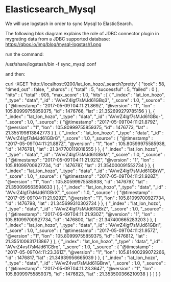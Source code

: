 # Elasticsearch_Mysql

We will use logstash in order to sync Mysql to ElasticSearch.

The following blok diagram explains the role of JDBC connector plugin in mygrating data from a JDBC supported database:
https://qbox.io/img/blog/mysql-logstash1.png


run the command: 

/usr/share/logstash/bin -f sync_mysql.conf

and then:

curl -XGET 'http://localhost:9200/lat_lon_hozo/_search?pretty'
{
  "took" : 58,
  "timed_out" : false,
  "_shards" : {
    "total" : 5,
    "successful" : 5,
    "failed" : 0
  },
  "hits" : {
    "total" : 905,
    "max_score" : 1.0,
    "hits" : [
      {
        "_index" : "lat_lon_hozo",
        "_type" : "data",
        "_id" : "AVvrZ4lgf7sMJd61GBq3",
        "_score" : 1.0,
        "_source" : {
          "@timestamp" : "2017-05-09T04:11:21.869Z",
          "@version" : "1",
          "lon" : 105.80999755859375,
          "id" : 1476766,
          "lat" : 21.352699279785156
        }
      },
      {
        "_index" : "lat_lon_hozo",
        "_type" : "data",
        "_id" : "AVvrZ4lgf7sMJd61GBq-",
        "_score" : 1.0,
        "_source" : {
          "@timestamp" : "2017-05-09T04:11:21.879Z",
          "@version" : "1",
          "lon" : 105.80999755859375,
          "id" : 1476773,
          "lat" : 21.355199813842773
        }
      },
      {
        "_index" : "lat_lon_hozo",
        "_type" : "data",
        "_id" : "AVvrZ4lgf7sMJd61GBrG",
        "_score" : 1.0,
        "_source" : {
          "@timestamp" : "2017-05-09T04:11:21.887Z",
          "@version" : "1",
          "lon" : 105.80599975585938,
          "id" : 1476781,
          "lat" : 21.347700119018555
        }
      },
      {
        "_index" : "lat_lon_hozo",
        "_type" : "data",
        "_id" : "AVvrZ4lgf7sMJd61GBrM",
        "_score" : 1.0,
        "_source" : {
          "@timestamp" : "2017-05-09T04:11:21.921Z",
          "@version" : "1",
          "lon" : 105.81099700927734,
          "id" : 1476787,
          "lat" : 21.354000091552734
        }
      },
      {
        "_index" : "lat_lon_hozo",
        "_type" : "data",
        "_id" : "AVvrZ4lgf7sMJd61GBrW",
        "_score" : 1.0,
        "_source" : {
          "@timestamp" : "2017-05-09T04:11:21.928Z",
          "@version" : "1",
          "lon" : 105.80599975585938,
          "id" : 1476797,
          "lat" : 21.350099563598633
        }
      },
      {
        "_index" : "lat_lon_hozo",
        "_type" : "data",
        "_id" : "AVvrZ4lgf7sMJd61GBrX",
        "_score" : 1.0,
        "_source" : {
          "@timestamp" : "2017-05-09T04:11:21.929Z",
          "@version" : "1",
          "lon" : 105.81099700927734,
          "id" : 1476798,
          "lat" : 21.345699310302734
        }
      },
      {
        "_index" : "lat_lon_hozo",
        "_type" : "data",
        "_id" : "AVvrZ4lgf7sMJd61GBrZ",
        "_score" : 1.0,
        "_source" : {
          "@timestamp" : "2017-05-09T04:11:21.930Z",
          "@version" : "1",
          "lon" : 105.81099700927734,
          "id" : 1476800,
          "lat" : 21.347400665283203
        }
      },
      {
        "_index" : "lat_lon_hozo",
        "_type" : "data",
        "_id" : "AVvrZ4lgf7sMJd61GBrl",
        "_score" : 1.0,
        "_source" : {
          "@timestamp" : "2017-05-09T04:11:21.957Z",
          "@version" : "1",
          "lon" : 105.80999755859375,
          "id" : 1476812,
          "lat" : 21.355100631713867
        }
      },
      {
        "_index" : "lat_lon_hozo",
        "_type" : "data",
        "_id" : "AVvrZ4vsf7sMJd61GBrq",
        "_score" : 1.0,
        "_source" : {
          "@timestamp" : "2017-05-09T04:11:23.361Z",
          "@version" : "1",
          "lon" : 105.81400299072266,
          "id" : 1476817,
          "lat" : 21.34939956665039
        }
      },
      {
        "_index" : "lat_lon_hozo",
        "_type" : "data",
        "_id" : "AVvrZ4vsf7sMJd61GBrw",
        "_score" : 1.0,
        "_source" : {
          "@timestamp" : "2017-05-09T04:11:23.364Z",
          "@version" : "1",
          "lon" : 105.80999755859375,
          "id" : 1476823,
          "lat" : 21.353500366210938
        }
      }
    ]
  }
}


